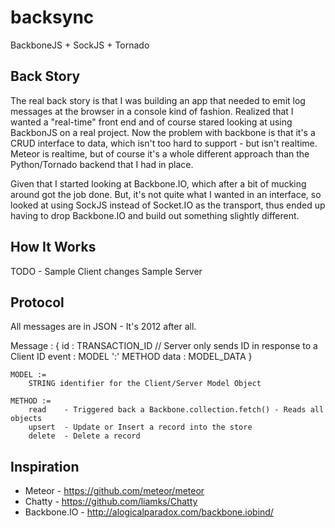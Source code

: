 backsync
========

BackboneJS + SockJS + Tornado

Back Story
----------

The real back story is that I was building an app that needed to emit log messages at the browser in a
console kind of fashion.  Realized that I wanted a "real-time" front end and of course stared looking
at using BackbonJS on a real project.  Now the problem with backbone is that it's a CRUD interface to
data, which isn't too hard to support - but isn't realtime.  Meteor is realtime, but of course it's a
whole different approach than the Python/Tornado backend that I had in place.

Given that I started looking at Backbone.IO, which after a bit of mucking around got the job done.  But,
it's not quite what I wanted in an interface, so looked at using SockJS instead of Socket.IO as the
transport, thus ended up having to drop Backbone.IO and build out something slightly different.

How It Works
------------

TODO -
    Sample Client changes
    Sample Server

Protocol
--------

All messages are in JSON - It's 2012 after all.

Message :
    {
        id    : TRANSACTION_ID      // Server only sends ID in response to a Client ID
        event : MODEL ':' METHOD
        data  : MODEL_DATA
    }

    MODEL := 
        STRING identifier for the Client/Server Model Object
    
    METHOD :=
        read    - Triggered back a Backbone.collection.fetch() - Reads all objects
        upsert  - Update or Insert a record into the store
        delete  - Delete a record

Inspiration
-----------

* Meteor - https://github.com/meteor/meteor
* Chatty - https://github.com/liamks/Chatty
* Backbone.IO - http://alogicalparadox.com/backbone.iobind/

